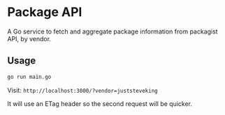 # Package API

A Go service to fetch and aggregate package information from packagist API, by vendor.

## Usage

```bash
go run main.go
```

Visit: `http://localhost:3000/?vendor=juststeveking`

It will use an ETag header so the second request will be quicker.
